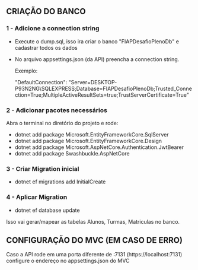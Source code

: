 ## CRIAÇÃO DO BANCO

### 1 - Adicione a connection string

* Execute o dump.sql, isso ira criar o banco "FIAPDesafioPlenoDb" e cadastrar todos os dados
* No arquivo appsettings.json (da API) preencha a connection string.  

    Exemplo:

    "DefaultConnection": "Server=DESKTOP-P93N2NG\\SQLEXPRESS;Database=FIAPDesafioPlenoDb;Trusted_Connection=True;MultipleActiveResultSets=true;TrustServerCertificate=True"

### 2 - Adicionar pacotes necessários

Abra o terminal no diretório do projeto e rode:

* dotnet add package Microsoft.EntityFrameworkCore.SqlServer
* dotnet add package Microsoft.EntityFrameworkCore.Design
* dotnet add package Microsoft.AspNetCore.Authentication.JwtBearer
* dotnet add package Swashbuckle.AspNetCore


### 3 - Criar Migration inicial

* dotnet ef migrations add InitialCreate


### 4 - Aplicar Migration

* dotnet ef database update

Isso vai gerar/mapear as tabelas Alunos, Turmas, Matriculas no banco.


## CONFIGURAÇÃO DO MVC (EM CASO DE ERRO)

Caso a API rode em uma porta diferente de :7131 (https://localhost:7131) configure o endereço no appsettings.json do MVC



